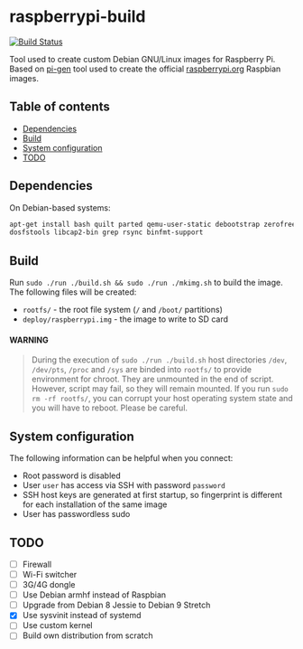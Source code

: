 raspberrypi-build
=================

[![Build Status](https://travis-ci.org/kotovalexarian/raspberrypi-build.svg)](https://travis-ci.org/kotovalexarian/raspberrypi-build)

Tool used to create custom Debian GNU/Linux images for Raspberry Pi.
Based on [pi-gen](https://github.com/rpi-distro/pi-gen) tool used to create
the official [raspberrypi.org](https://raspberrypi.org) Raspbian images.



Table of contents
-----------------

* [Dependencies](#dependencies)
* [Build](#build)
* [System configuration](#system-configuration)
* [TODO](#todo)



Dependencies
------------

On Debian-based systems:

```bash
apt-get install bash quilt parted qemu-user-static debootstrap zerofree \
dosfstools libcap2-bin grep rsync binfmt-support
```



Build
-----

Run `sudo ./run ./build.sh && sudo ./run ./mkimg.sh` to build the image.
The following files will be created:

* `rootfs/` - the root file system (`/` and `/boot/` partitions)
* `deploy/raspberrypi.img` - the image to write to SD card

#### WARNING

> During the execution of `sudo ./run ./build.sh` host directories `/dev`,
> `/dev/pts`, `/proc` and `/sys` are binded into `rootfs/` to provide
> environment for chroot. They are unmounted in the end of script.
> However, script may fail, so they will remain mounted. If you run
> `sudo rm -rf rootfs/`, you can corrupt your host operating system
> state and you will have to reboot. Please be careful.



System configuration
--------------------

The following information can be helpful when you connect:

* Root password is disabled
* User `user` has access via SSH with password `password`
* SSH host keys are generated at first startup,
  so fingerprint is different for each installation of the same image
* User has passwordless sudo



TODO
----

* [ ] Firewall
* [ ] Wi-Fi switcher
* [ ] 3G/4G dongle
* [ ] Use Debian armhf instead of Raspbian
* [ ] Upgrade from Debian 8 Jessie to Debian 9 Stretch
* [x] Use sysvinit instead of systemd
* [ ] Use custom kernel
* [ ] Build own distribution from scratch
